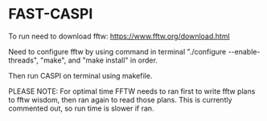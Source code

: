 # FAST-CASPI

To run need to download fftw: https://www.fftw.org/download.html

Need to configure fftw by using command in terminal "./configure --enable-threads", "make", and "make install" in order.

Then run CASPI on terminal using makefile.

PLEASE NOTE: For optimal time FFTW needs to ran first to write fftw plans to fftw wisdom, then ran again to read those plans. This is currently commented out, so run time is slower if ran. 
